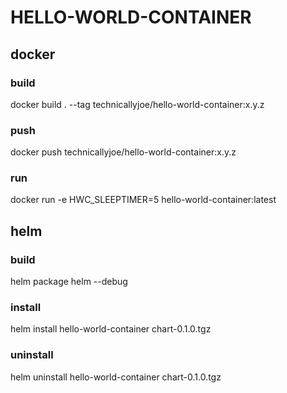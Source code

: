 # HELLO-WORLD-CONTAINER

## docker

### build
docker build . --tag technicallyjoe/hello-world-container:x.y.z

### push
docker push technicallyjoe/hello-world-container:x.y.z

### run
docker run -e HWC_SLEEPTIMER=5 hello-world-container:latest

## helm

### build
helm package helm --debug

### install
helm install hello-world-container chart-0.1.0.tgz

### uninstall
helm uninstall hello-world-container chart-0.1.0.tgz
